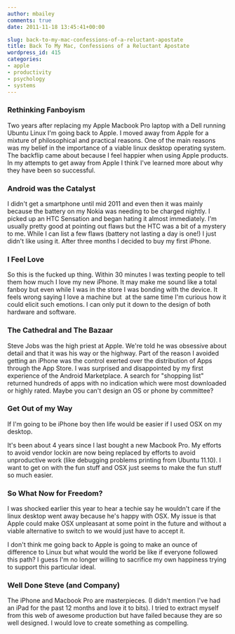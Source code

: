 ```yaml
---
author: mbailey
comments: true
date: 2011-11-18 13:45:41+00:00

slug: back-to-my-mac-confessions-of-a-reluctant-apostate
title: Back To My Mac, Confessions of a Reluctant Apostate
wordpress_id: 415
categories:
- apple
- productivity
- psychology
- systems
---
```


### Rethinking Fanboyism

Two years after replacing my Apple Macbook Pro laptop with a Dell running
Ubuntu Linux I'm going back to Apple. I moved away from Apple for a mixture of
philosophical and practical reasons. One of the main reasons was my belief in
the importance of a viable linux desktop operating system. The backflip came
about because I feel happier when using Apple products. In my attempts to get
away from Apple I think I've learned more about why they have been so
successful.


### Android was the Catalyst

I didn't get a smartphone until mid 2011 and even then it was mainly because
the battery on my Nokia was needing to be charged nightly. I picked up an HTC
Sensation and began hating it almost immediately. I'm usually pretty good at
pointing out flaws but the HTC was a bit of a mystery to me. While I can list a
few flaws (battery not lasting a day is one!) I just didn't like using it.
After three months I decided to buy my first iPhone.


### I Feel Love

So this is the fucked up thing. Within 30 minutes I was texting people to tell
them how much I love my new iPhone. It may make me sound like a total fanboy
but even while I was in the store I was bonding with the device. It feels wrong
saying I love a machine but  at the same time I'm curious how it could elicit
such emotions. I can only put it down to the design of both hardware and
software.


### The Cathedral and The Bazaar

Steve Jobs was the high priest at Apple. We're told he was obsessive about
detail and that it was his way or the highway. Part of the reason I avoided
getting an iPhone was the control exerted over the distribution of Apps through
the App Store. I was surprised and disappointed by my first experience of the
Android Marketplace. A search for "shopping list" returned hundreds of apps
with no indication which were most downloaded or highly rated. Maybe you can't
design an OS or phone by committee?


### Get Out of my Way

If I'm going to be iPhone boy then life would be easier if I used OSX on my desktop.

It's been about 4 years since I last bought a new Macbook Pro. My efforts to
avoid vendor lockin are now being replaced by efforts to avoid unproductive
work (like debugging problems printing from Ubuntu 11.10). I want to get on
with the fun stuff and OSX just seems to make the fun stuff so much easier.


### So What Now for Freedom?

I was shocked earlier this year to hear a techie say he wouldn't care if the
linux desktop went away because he's happy with OSX. My issue is that Apple
could make OSX unpleasant at some point in the future and without a viable
alternative to switch to we would just have to accept it.

I don't think me going back to Apple is going to make an ounce of difference to
Linux but what would the world be like if everyone followed this path? I guess
I'm no longer willing to sacrifice my own happiness trying to support this
particular ideal.


### Well Done Steve (and Company)

The iPhone and Macbook Pro are masterpieces. (I didn't mention I've had an iPad
for the past 12 months and love it to bits). I tried to extract myself from
this web of awesome production but have failed because they are so well
designed. I would love to create something as compelling.
